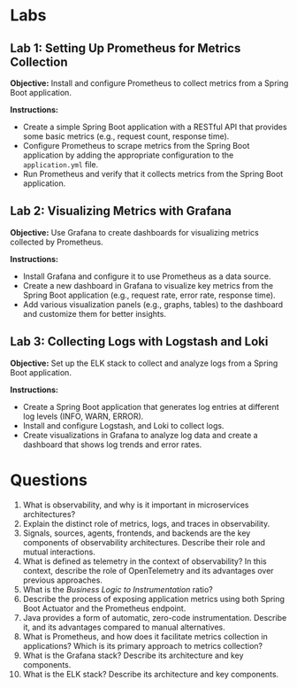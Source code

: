 # Labs

## Lab 1: Setting Up Prometheus for Metrics Collection
**Objective:** Install and configure Prometheus to collect metrics from a Spring Boot application.

**Instructions:**
- Create a simple Spring Boot application with a RESTful API that provides some basic metrics (e.g., request count, response time).
- Configure Prometheus to scrape metrics from the Spring Boot application by adding the appropriate configuration to the `application.yml` file.
- Run Prometheus and verify that it collects metrics from the Spring Boot application.

## Lab 2: Visualizing Metrics with Grafana
**Objective:** Use Grafana to create dashboards for visualizing metrics collected by Prometheus.

**Instructions:**
- Install Grafana and configure it to use Prometheus as a data source.
- Create a new dashboard in Grafana to visualize key metrics from the Spring Boot application (e.g., request rate, error rate, response time).
- Add various visualization panels (e.g., graphs, tables) to the dashboard and customize them for better insights.

## Lab 3: Collecting Logs with Logstash and Loki
**Objective:** Set up the ELK stack to collect and analyze logs from a Spring Boot application.

**Instructions:**
- Create a Spring Boot application that generates log entries at different log levels (INFO, WARN, ERROR).
- Install and configure Logstash, and Loki to collect logs.
- Create visualizations in Grafana to analyze log data and create a dashboard that shows log trends and error rates.

# Questions
1. What is observability, and why is it important in microservices architectures?
2. Explain the distinct role of metrics, logs, and traces in observability.
3. Signals, sources, agents, frontends, and backends are the key components of observability architectures. Describe their role and mutual interactions.
4. What is defined as telemetry in the context of observability? In this context, describe the role of OpenTelemetry and its advantages over previous approaches.
5. What is the *Business Logic to Instrumentation* ratio?
6. Describe the process of exposing application metrics using both Spring Boot Actuator and the Prometheus endpoint.
7. Java provides a form of automatic, zero-code instrumentation. Describe it, and its advantages compared to manual alternatives.
8. What is Prometheus, and how does it facilitate metrics collection in applications? Which is its primary approach to metrics collection? 
9. What is the Grafana stack? Describe its architecture and key components.
10. What is the ELK stack? Describe its architecture and key components.

